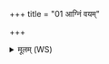 +++
title = "01 आग्निं वयम्"

+++
<details><summary>मूलम् (WS)</summary>

आग्निं वयं त्रातारं यजामहे मेनिहनं बलगहनम् ।  
जुषाणो अग्निराज्यस्य मेनिहा बलगहा  
त्राता त्रायतां स्वाहा ॥ १ ॥
</details>